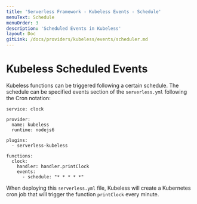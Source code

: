 ```yaml
---
title: 'Serverless Framework - Kubeless Events - Schedule'
menuText: Schedule
menuOrder: 3
description: 'Scheduled Events in Kubeless'
layout: Doc
gitLink: /docs/providers/kubeless/events/scheduler.md
---
```


# Kubeless Scheduled Events

Kubeless functions can be triggered following a certain schedule. The schedule can be specified events section of the `serverless.yml` following the Cron notation:

```
service: clock

provider:
  name: kubeless
  runtime: nodejs6

plugins:
  - serverless-kubeless

functions:
  clock:
    handler: handler.printClock
    events:
      - schedule: "* * * * *"
```

When deploying this `serverless.yml` file, Kubeless will create a Kubernetes cron job that will trigger the function `printClock` every minute.
